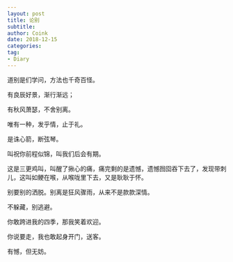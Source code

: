 ```yaml
---
layout: post
title: 论别
subtitle: 
author: Coink
date: 2018-12-15
categories:
tag:
- Diary
---
```




道别是们学问，方法也千奇百怪。



有良辰好景，渐行渐远；



有秋风萧瑟，不舍别离。



唯有一种，发乎情，止于礼。



是诛心箭，断弦琴。



叫祝你前程似锦，叫我们后会有期。



这是三更鸡叫，叫醒了揪心的痛，痛完剩的是遗憾，遗憾囫囵吞下去了，发现带刺儿，这叫如鲠在喉，从喉咙里下去，又是耿耿于怀。



别要别的洒脱。别离是狂风骤雨，从来不是款款深情。



不躲藏，别逃避。



你敢跨进我的四季，那我笑着欢迎。



你说要走，我也敢起身开门，送客。



有憾，但无妨。



